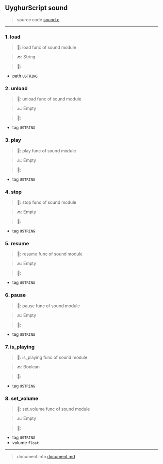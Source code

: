 
## UyghurScript sound

> source code [sound.c](uyghur\externals\sound.c)
---

### 1. load

> 📝:  load func of sound module

> 🔙: String

> 🛒: 
* path  `USTRING`


### 2. unload

> 📝:  unload func of sound module

> 🔙: Empty

> 🛒: 
* tag  `USTRING`


### 3. play

> 📝:  play func of sound module

> 🔙: Empty

> 🛒: 
* tag  `USTRING`


### 4. stop

> 📝:  stop func of sound module

> 🔙: Empty

> 🛒: 
* tag  `USTRING`


### 5. resume

> 📝:  resume func of sound module

> 🔙: Empty

> 🛒: 
* tag  `USTRING`


### 6. pause

> 📝:  pause func of sound module

> 🔙: Empty

> 🛒: 
* tag  `USTRING`


### 7. is_playing

> 📝:  is_playing func of sound module

> 🔙: Boolean

> 🛒: 
* tag  `USTRING`


### 8. set_volume

> 📝:  set_volume func of sound module

> 🔙: Empty

> 🛒: 
* tag  `USTRING`
* volume  `float`


---
> document info [document.md](../document.md)
